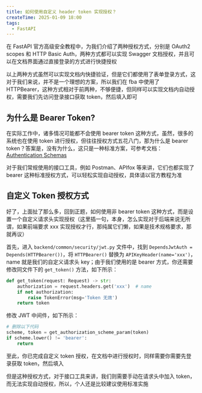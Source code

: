 ```yaml
---
title: 如何使用自定义 header token 实现授权？
createTime: 2025-01-09 18:00
tags:
  - FastAPI
---
```


在 FastAPI 官方高级安全教程中，为我们介绍了两种授权方式，分别是 OAuth2 scopes 和 HTTP Basic Auth，两种方式都可以实现
Swagger 文档授权，并且可以在文档界面通过直接登录的方式进行快捷授权

以上两种方式虽然可以实现文档内快捷验证，但是它们都使用了表单登录方式，这对于我们来说，并不是一个理想的方案，所以我们在 fba
中使用了 HTTPBearer，这种方式相对于前两种，不够便捷，但同样可以实现文档内自动授权，需要我们先访问登录接口获取 token，然后填入即可

## 为什么是 Bearer Token?

在实际工作中，诸多情况可能都不会使用 bearer token 这种方式，虽然，很多的系统也在使用 token 进行授权，但往往授权方式五花八门，那为什么是
bearer
token？答案是，没有为什么，这只是一种标准方案，可参考文档：[Authentication Schemas ](https://developer.mozilla.org/en-US/docs/Web/HTTP/Authentication#authentication_schemes)

对于我们常规使用的接口工具，例如 Postman、APIfox 等来讲，它们也都实现了 bearer 这种标准授权方式，可以轻松实现自动授权，具体请以官方教程为准

## 自定义 Token 授权方式

好了，上面扯了那么多，回到正题，如何使用非 bearer token 这种方式，而是设置一个自定义请求头实现授权（这里插一句，本身，怎么实现对于后端来说无所谓，如果前端要求
xxx 实现授权才行，那纯属它们懒，如果是技术规格要求，那就再议）

首先，进入 `backend/common/security/jwt.py` 文件中，找到 `DependsJwtAuth = Depends(HTTPBearer())`，将 `HTTPBearer()` 替换为
`APIKeyHeader(name='xxx')`，name 就是我们的自定义请求头 key；由于我们使用的是 bearer 方式，你还需要修改同文件下的
`get_token()` 方法，如下所示：

```python
def get_token(request: Request) -> str:
    authorization = request.headers.get('xxx')  # name
    if not authorization:
        raise TokenError(msg='Token 无效')
    return token
```

修改 JWT 中间件，如下所示：

```python
# 删除以下代码
scheme, token = get_authorization_scheme_param(token)
if scheme.lower() != 'bearer':
    return
```

至此，你已完成自定义 token 授权，在文档中进行授权时，同样需要你需要先登录获取 token，然后填入

但是这种授权方式，对于接口工具来讲，我们则需要手动在请求头中加入 token，而无法实现自动授权，所以，个人还是比较建议使用标准实施
